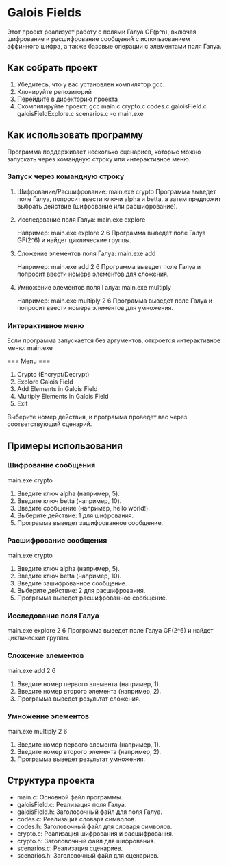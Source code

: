 # Galois Fields

Этот проект реализует работу с полями Галуа GF(p^n), включая шифрование и расшифрование сообщений с использованием аффинного шифра, а также базовые операции с элементами поля Галуа.

## Как собрать проект

1. Убедитесь, что у вас установлен компилятор gcc.
2. Клонируйте репозиторий
3. Перейдите в директорию проекта
4. Скомпилируйте проект:
   gcc main.c crypto.c codes.c galoisField.c galoisFieldExplore.c scenarios.c -o main.exe

## Как использовать программу

Программа поддерживает несколько сценариев, которые можно запускать через командную строку или интерактивное меню.

### Запуск через командную строку

1. Шифрование/Расшифрование:
   main.exe crypto
   Программа выведет поле Галуа, попросит ввести ключи alpha и betta, а затем предложит выбрать действие (шифрование или расшифрование).

2. Исследование поля Галуа:
   main.exe explore <p> <n>
   Например:
   main.exe explore 2 6
   Программа выведет поле Галуа GF(2^6) и найдет циклические группы.

3. Сложение элементов поля Галуа:
   main.exe add <p> <n>
   Например:
   main.exe add 2 6
   Программа выведет поле Галуа и попросит ввести номера элементов для сложения.

4. Умножение элементов поля Галуа:
   main.exe multiply <p> <n>
   Например:
   main.exe multiply 2 6
   Программа выведет поле Галуа и попросит ввести номера элементов для умножения.

### Интерактивное меню

Если программа запускается без аргументов, откроется интерактивное меню:
main.exe

=== Menu ===
1. Crypto (Encrypt/Decrypt)
2. Explore Galois Field
3. Add Elements in Galois Field
4. Multiply Elements in Galois Field
5. Exit

Выберите номер действия, и программа проведет вас через соответствующий сценарий.

## Примеры использования

### Шифрование сообщения
main.exe crypto
1. Введите ключ alpha (например, 5).
2. Введите ключ betta (например, 10).
3. Введите сообщение (например, hello world!).
4. Выберите действие: 1 для шифрования.
5. Программа выведет зашифрованное сообщение.

### Расшифрование сообщения
main.exe crypto
1. Введите ключ alpha (например, 5).
2. Введите ключ betta (например, 10).
3. Введите зашифрованное сообщение.
4. Выберите действие: 2 для расшифрования.
5. Программа выведет расшифрованное сообщение.

### Исследование поля Галуа
main.exe explore 2 6
Программа выведет поле Галуа GF(2^6) и найдет циклические группы.

### Сложение элементов
main.exe add 2 6
1. Введите номер первого элемента (например, 1).
2. Введите номер второго элемента (например, 2).
3. Программа выведет результат сложения.

### Умножение элементов
main.exe multiply 2 6
1. Введите номер первого элемента (например, 1).
2. Введите номер второго элемента (например, 2).
3. Программа выведет результат умножения.

## Структура проекта

- main.c: Основной файл программы.
- galoisField.c: Реализация поля Галуа.
- galoisField.h: Заголовочный файл для поля Галуа.
- codes.c: Реализация словаря символов.
- codes.h: Заголовочный файл для словаря символов.
- crypto.c: Реализация шифрования и расшифрования.
- crypto.h: Заголовочный файл для шифрования.
- scenarios.c: Реализация сценариев.
- scenarios.h: Заголовочный файл для сценариев.
